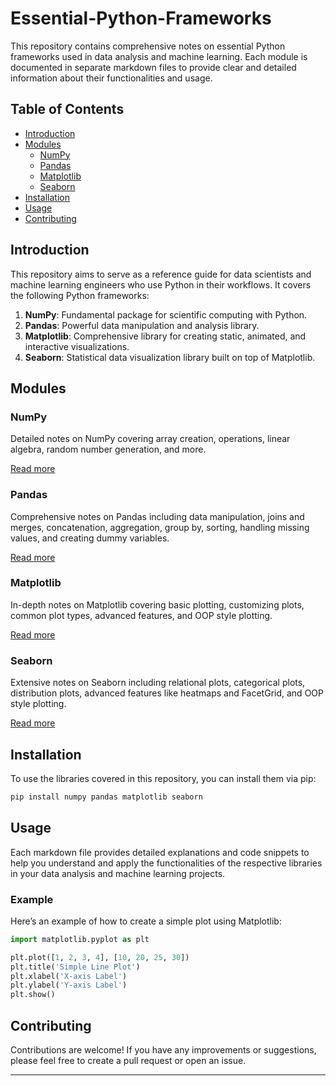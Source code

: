 # Essential-Python-Frameworks

This repository contains comprehensive notes on essential Python frameworks used in data analysis and machine learning. Each module is documented in separate markdown files to provide clear and detailed information about their functionalities and usage.

## Table of Contents

- [Introduction](#introduction)
- [Modules](#modules)
  - [NumPy](#numpy)
  - [Pandas](#pandas)
  - [Matplotlib](#matplotlib)
  - [Seaborn](#seaborn)
- [Installation](#installation)
- [Usage](#usage)
- [Contributing](#contributing)

## Introduction

This repository aims to serve as a reference guide for data scientists and machine learning engineers who use Python in their workflows. It covers the following Python frameworks:

1. **NumPy**: Fundamental package for scientific computing with Python.
2. **Pandas**: Powerful data manipulation and analysis library.
3. **Matplotlib**: Comprehensive library for creating static, animated, and interactive visualizations.
4. **Seaborn**: Statistical data visualization library built on top of Matplotlib.

## Modules

### NumPy

Detailed notes on NumPy covering array creation, operations, linear algebra, random number generation, and more. 

[Read more](NumPy.md)

### Pandas

Comprehensive notes on Pandas including data manipulation, joins and merges, concatenation, aggregation, group by, sorting, handling missing values, and creating dummy variables.

[Read more](Pandas.md)

### Matplotlib

In-depth notes on Matplotlib covering basic plotting, customizing plots, common plot types, advanced features, and OOP style plotting.

[Read more](Matplotlib.md)

### Seaborn

Extensive notes on Seaborn including relational plots, categorical plots, distribution plots, advanced features like heatmaps and FacetGrid, and OOP style plotting.

[Read more](Seaborn.md)

## Installation

To use the libraries covered in this repository, you can install them via pip:

```bash
pip install numpy pandas matplotlib seaborn
```

## Usage

Each markdown file provides detailed explanations and code snippets to help you understand and apply the functionalities of the respective libraries in your data analysis and machine learning projects.

### Example

Here’s an example of how to create a simple plot using Matplotlib:

```python
import matplotlib.pyplot as plt

plt.plot([1, 2, 3, 4], [10, 20, 25, 30])
plt.title('Simple Line Plot')
plt.xlabel('X-axis Label')
plt.ylabel('Y-axis Label')
plt.show()
```

## Contributing

Contributions are welcome! If you have any improvements or suggestions, please feel free to create a pull request or open an issue.

---
